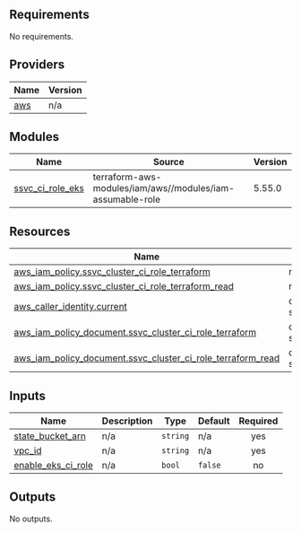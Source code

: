 <!-- BEGIN_TF_DOCS -->
## Requirements

No requirements.

## Providers

| Name | Version |
|------|---------|
| <a name="provider_aws"></a> [aws](#provider\_aws) | n/a |

## Modules

| Name | Source | Version |
|------|--------|---------|
| <a name="module_ssvc_ci_role_eks"></a> [ssvc\_ci\_role\_eks](#module\_ssvc\_ci\_role\_eks) | terraform-aws-modules/iam/aws//modules/iam-assumable-role | 5.55.0 |

## Resources

| Name | Type |
|------|------|
| [aws_iam_policy.ssvc_cluster_ci_role_terraform](https://registry.terraform.io/providers/hashicorp/aws/latest/docs/resources/iam_policy) | resource |
| [aws_iam_policy.ssvc_cluster_ci_role_terraform_read](https://registry.terraform.io/providers/hashicorp/aws/latest/docs/resources/iam_policy) | resource |
| [aws_caller_identity.current](https://registry.terraform.io/providers/hashicorp/aws/latest/docs/data-sources/caller_identity) | data source |
| [aws_iam_policy_document.ssvc_cluster_ci_role_terraform](https://registry.terraform.io/providers/hashicorp/aws/latest/docs/data-sources/iam_policy_document) | data source |
| [aws_iam_policy_document.ssvc_cluster_ci_role_terraform_read](https://registry.terraform.io/providers/hashicorp/aws/latest/docs/data-sources/iam_policy_document) | data source |

## Inputs

| Name | Description | Type | Default | Required |
|------|-------------|------|---------|:--------:|
| <a name="input_state_bucket_arn"></a> [state\_bucket\_arn](#input\_state\_bucket\_arn) | n/a | `string` | n/a | yes |
| <a name="input_vpc_id"></a> [vpc\_id](#input\_vpc\_id) | n/a | `string` | n/a | yes |
| <a name="input_enable_eks_ci_role"></a> [enable\_eks\_ci\_role](#input\_enable\_eks\_ci\_role) | n/a | `bool` | `false` | no |

## Outputs

No outputs.
<!-- END_TF_DOCS -->